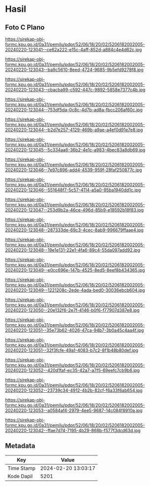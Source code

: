 # Hasil

## Foto C Plano

https://sirekap-obj-formc.kpu.go.id/0a31/pemilu/pdpr/52/06/18/20/02/5206182002005-20240220-123041--ce62a222-e15c-4aff-852d-a884c4e4d62c.jpg

https://sirekap-obj-formc.kpu.go.id/0a31/pemilu/pdpr/52/06/18/20/02/5206182002005-20240220-123043--ba9c5610-8eed-4724-9685-9b5efd9278f8.jpg

https://sirekap-obj-formc.kpu.go.id/0a31/pemilu/pdpr/52/06/18/20/02/5206182002005-20240220-123043--cbacba99-c592-447c-9892-5858e7377c4b.jpg

https://sirekap-obj-formc.kpu.go.id/0a31/pemilu/pdpr/52/06/18/20/02/5206182002005-20240220-123044--753df5da-0c8c-4d7b-ad8a-fbcc206af60c.jpg

https://sirekap-obj-formc.kpu.go.id/0a31/pemilu/pdpr/52/06/18/20/02/5206182002005-20240220-123044--b2d7e257-4129-469b-a9ae-a4ef0d91e7e8.jpg

https://sirekap-obj-formc.kpu.go.id/0a31/pemilu/pdpr/52/06/18/20/02/5206182002005-20240220-123045--5c334aa6-36b2-4e1c-a983-4bec83a8db69.jpg

https://sirekap-obj-formc.kpu.go.id/0a31/pemilu/pdpr/52/06/18/20/02/5206182002005-20240220-123046--7e97c896-add4-4539-959f-28faf250877c.jpg

https://sirekap-obj-formc.kpu.go.id/0a31/pemilu/pdpr/52/06/18/20/02/5206182002005-20240220-123046--551648f7-5c57-4114-a5a0-95ba1940dd1c.jpg

https://sirekap-obj-formc.kpu.go.id/0a31/pemilu/pdpr/52/06/18/20/02/5206182002005-20240220-123047--253d9b2a-46ce-496d-85b9-e18592b18f83.jpg

https://sirekap-obj-formc.kpu.go.id/0a31/pemilu/pdpr/52/06/18/20/02/5206182002005-20240220-123048--287333de-69c3-4cec-8ab9-996679ffaae4.jpg

https://sirekap-obj-formc.kpu.go.id/0a31/pemilu/pdpr/52/06/18/20/02/5206182002005-20240220-123048--19e1e131-22e1-4fa6-89c4-55da097add92.jpg

https://sirekap-obj-formc.kpu.go.id/0a31/pemilu/pdpr/52/06/18/20/02/5206182002005-20240220-123049--e0cc696e-147b-4525-8ed5-8eef8b434365.jpg

https://sirekap-obj-formc.kpu.go.id/0a31/pemilu/pdpr/52/06/18/20/02/5206182002005-20240220-123049--1221208c-2ede-4ada-bed0-30036ebcb604.jpg

https://sirekap-obj-formc.kpu.go.id/0a31/pemilu/pdpr/52/06/18/20/02/5206182002005-20240220-123050--20e132f6-2e7f-4146-b0f6-f77907d387e8.jpg

https://sirekap-obj-formc.kpu.go.id/0a31/pemilu/pdpr/52/06/18/20/02/5206182002005-20240220-123051--35e73b62-4026-47ca-94b7-3b0a45c4aa4f.jpg

https://sirekap-obj-formc.kpu.go.id/0a31/pemilu/pdpr/52/06/18/20/02/5206182002005-20240220-123051--32f3fcfe-49a1-4083-b7c2-8f1b48b80def.jpg

https://sirekap-obj-formc.kpu.go.id/0a31/pemilu/pdpr/52/06/18/20/02/5206182002005-20240220-123052--420d1faf-ec35-42a7-a7f5-69eefc7cb9b6.jpg

https://sirekap-obj-formc.kpu.go.id/0a31/pemilu/pdpr/52/06/18/20/02/5206182002005-20240220-123052--23739c34-4912-4b2b-82cf-f6a33f6ab654.jpg

https://sirekap-obj-formc.kpu.go.id/0a31/pemilu/pdpr/52/06/18/20/02/5206182002005-20240220-123053--a0584af4-2979-4ee5-9687-14c084f8910a.jpg

https://sirekap-obj-formc.kpu.go.id/0a31/pemilu/pdpr/52/06/18/20/02/5206182002005-20240220-123042--ffae7d74-7195-4b29-868b-f577f3dcd63d.jpg


## Metadata

| Key        | Value               |
| ---------- | ------------------- |
| Time Stamp | 2024-02-20 13:03:17 |
| Kode Dapil | 5201                |



